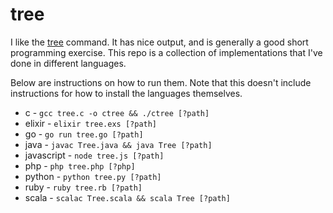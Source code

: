 # tree

I like the [tree](https://linux.die.net/man/1/tree) command. It has nice output, and is generally a good short programming exercise. This repo is a collection of implementations that I've done in different languages.

Below are instructions on how to run them. Note that this doesn't include instructions for how to install the languages themselves.

* c - `gcc tree.c -o ctree && ./ctree [?path]`
* elixir - `elixir tree.exs [?path]`
* go - `go run tree.go [?path]`
* java - `javac Tree.java && java Tree [?path]`
* javascript - `node tree.js [?path]`
* php - `php tree.php [?php]`
* python - `python tree.py [?path]`
* ruby - `ruby tree.rb [?path]`
* scala - `scalac Tree.scala && scala Tree [?path]`
